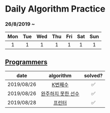 # Daily Algorithm Practice 


### 26/8/2019 ~  
|  Mon  |  Tue  |  Wed  |  Thu  |  Fri  |  Sat  |  Sun  |
| :---: | :---: | :---: | :---: | :---: | :---: | :---: |
|   1   |   1   |   1   |   1   |   1   |   1   |   1   |


## [Programmers](https://programmers.co.kr/)


|    date    |                          algorithm                          | solved? |
| :--------: | :---------------------------------------------------------: | :-----: |
| 2019/08/26 |         [K번째수](./programmers/solved/K번째수/README.md)         |    ✅    |
| 2019/08/26 | [완주하지 못한 선수](./programmers/solved/완주하지%20못한%20선수/README.md) |    ✅    |
| 2019/08/28 |          [프린터](./programmers/solved/프린터/README.md)          |    ✅    |
